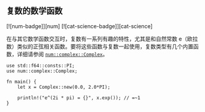 ## 复数的数学函数

[![num-badge]][num] [![cat-science-badge]][cat-science]

在与其它数学函数交互时，复数有一系列有趣的特性，尤其是和自然常数 e（欧拉数）类似的正弦相关函数。要将这些函数与复数一起使用，复数类型有几个内置函数，详细请参阅 [`num::complex::Complex`]。

```rust,edition2018
use std::f64::consts::PI;
use num::complex::Complex;

fn main() {
    let x = Complex::new(0.0, 2.0*PI);

    println!("e^(2i * pi) = {}", x.exp()); // =~1
}
```

[`num::complex::Complex`]: https://autumnai.github.io/cuticula/num/complex/struct.Complex.html
